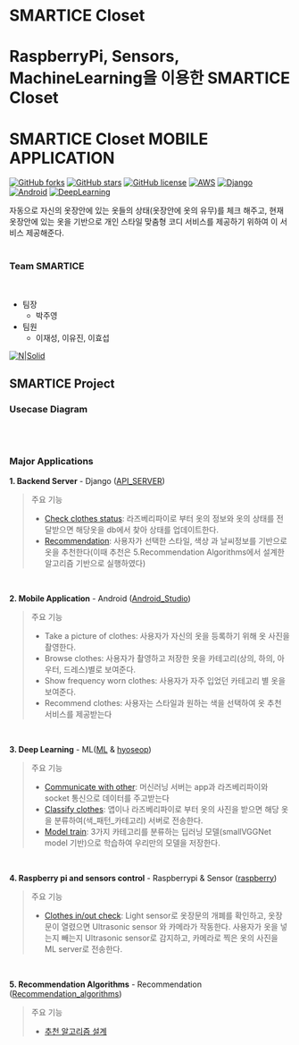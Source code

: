 # SMARTICE Closet
# RaspberryPi, Sensors, MachineLearning을 이용한 SMARTICE Closet
# SMARTICE Closet MOBILE APPLICATION

[![GitHub forks](https://img.shields.io/github/forks/ICE-Closet/Closet)](https://github.com/ICE-Closet/Closet/network) [![GitHub stars](https://img.shields.io/github/stars/ICE-Closet/Closet)](https://github.com/ICE-Closet/Closet/stargazers) [![GitHub license](https://img.shields.io/github/license/ICE-Closet/Closet)](https://github.com/ICE-Closet/Closet/blob/master/LICENSE) [![AWS](https://img.shields.io/badge/Amazon%20AWS-%23232F3E?logo=amazon-aws&logoColor=white)](https://aws.amazon.com/ko/free/?trk=ps_a134p000003yHYmAAM&trkCampaign=acq_paid_search_brand&sc_channel=PS&sc_campaign=acquisition_KR&sc_publisher=Google&sc_category=Core-Main&sc_country=KR&sc_geo=APAC&sc_outcome=acq&sc_detail=aws&sc_content=Brand_Core_aws_e&sc_segment=444218215904&sc_medium=ACQ-P|PS-GO|Brand|Desktop|SU|Core-Main|Core|KR|EN|Text&s_kwcid=AL!4422!3!444218215904!e!!g!!aws&ef_id=CjwKCAjwiaX8BRBZEiwAQQxGx2XOkTu_Tu8g0unvps-CYtT0OWOZFI3dswH1GM3tlS3TZ_c9zjO8SRoCa84QAvD_BwE:G:s&s_kwcid=AL!4422!3!444218215904!e!!g!!aws) [![Django](https://img.shields.io/badge/Django-Python-orange?logo=Django)](https://www.djangoproject.com/) [![Android](https://img.shields.io/badge/Android-Kotlin-3DDC84?logo=android&logoColor=white)](https://developer.android.com/?hl=ko) [![DeepLearning](https://img.shields.io/badge/tensorflow-Python-orange?logo=tensorflow&logoColor=white)](http://tensorflow.org/)

자동으로 자신의 옷장안에 있는 옷들의 상태(옷장안에 옷의 유무)를 체크
해주고, 현재 옷장안에 있는 옷을 기반으로 개인 스타일 맞춤형 코디 서비스를
제공하기 위하여 이 서비스 제공해준다.
<br><br>

### **Team SMARTICE**
<br>

- 팀장
    - 박주영
- 팀원
    - 이재성, 이유진, 이효섭

[![N|Solid](https://i.ibb.co/qCwrBHZ/qq.png)](https://github.com/ICE-Closet/Closet/graphs/contributors)

## **SMARTICE Project**
### **Usecase Diagram**


<br>
<br>

### **Major Applications**
**1. Backend Server** - Django ([API_SERVER](https://github.com/ICE-Closet/Closet/tree/API_Server))
> 주요 기능
>   - [Check clothes status](https://github.com/ICE-Closet/Closet/blob/API_Server/Closet/accounts/views/clothes_info.py): 라즈베리파이로 부터 옷의 정보와 옷의 상태를
전달받으면 해당옷을 db에서 찾아 상태를 업데이트한다.
>   - [Recommendation](https://github.com/ICE-Closet/Closet/tree/API_Server/Closet/accounts/Recommendation_algo): 사용자가 선택한 스타일, 색상 과 날씨정보를 기반으로 옷을 추천한다(이때 추천은 5.Recommendation Algorithms에서 설계한 알고리즘 기반으로 실행하였다)
<br>

**2. Mobile Application** - Android ([Android_Studio](https://github.com/ICE-Closet/Closet/tree/Android_Studio))
> 주요 기능
>   - Take a picture of clothes: 사용자가 자신의 옷을 등록하기 위해 옷 사진을 촬영한다.
>   - Browse clothes: 사용자가 촬영하고 저장한 옷을 카테고리(상의, 하의, 아우터, 드레스)별로 보여준다.
>   - Show frequency worn clothes: 사용자가 자주 입었던 카테고리 별 옷을 보여준다.
>   - Recommend clothes: 사용자는 스타일과 원하는 색을 선택하여 옷 추천 서비스를 제공받는다
<br>

**3. Deep Learning** - ML([ML](https://github.com/ICE-Closet/Closet/tree/ML) & [hyoseop](https://github.com/ICE-Closet/Closet/tree/hyoseop))
> 주요 기능
>   - [Communicate with other](https://github.com/ICE-Closet/Closet/blob/ML/socketCommuication.py): 머신러닝 서버는 app과 라즈베리파이와 socket 통신으로 데이터를 주고받는다
>   - [Classify clothes](https://github.com/ICE-Closet/Closet/blob/ML/MLclassify.py): 앱이나 라즈베리파이로 부터 옷의 사진을 받으면 해당 옷을 분류하여(색_패턴_카테고리) 서버로 전송한다.
>   - [Model train](https://github.com/ICE-Closet/Closet/blob/hyoseop/keras-multi-label/train.py): 3가지 카테고리를 분류하는 딥러닝 모델(smallVGGNet model 기반)으로 학습하여 우리만의 모델을 저장한다.
<br>

**4. Raspberry pi and sensors control** - Raspberrypi & Sensor ([raspberry](https://github.com/ICE-Closet/Closet/tree/raspberry))
> 주요 기능
>   - [Clothes in/out check](https://github.com/ICE-Closet/Closet/blob/raspberry/final/closet_functions.py): Light sensor로 옷장문의 개폐를 확인하고, 옷장 문이 열렸으면 Ultrasonic sensor 와 카메라가 작동한다. 사용자가 옷을 넣는지 빼는지 Ultrasonic sensor로
감지하고, 카메라로 찍은 옷의 사진을 ML server로 전송한다.

<br>

**5. Recommendation Algorithms** - Recommendation ([Recommendation_algorithms](https://github.com/ICE-Closet/Closet/tree/Recommendation_algorithms))
> 주요 기능
>   - [추천 알고리즘 설계](https://github.com/ICE-Closet/Closet/tree/Recommendation_algorithms/_clothes_recommendation)









